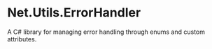 # Net.Utils.ErrorHandler
A C# library for managing error handling through enums and custom attributes.
